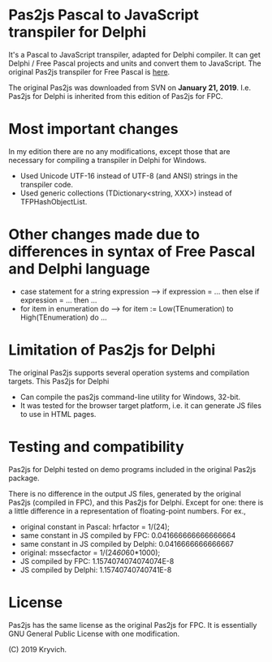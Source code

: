 # Pas2js Pascal to JavaScript transpiler for Delphi
It's a Pascal to JavaScript transpiler, adapted for Delphi compiler. It can get Delphi / Free Pascal projects and units and convert them to JavaScript. The original Pas2js transpiler for Free Pascal is [here](http://wiki.freepascal.org/pas2js).

The original Pas2js was downloaded from SVN on **January 21, 2019**. I.e. Pas2js for Delphi is inherited from this edition of Pas2js for FPC.

# Most important changes
In my edition there are no any modifications, except those that are necessary for compiling a transpiler in Delphi for Windows.
* Used Unicode UTF-16 instead of UTF-8 (and ANSI) strings in the transpiler code.
* Used generic collections (TDictionary<string, XXX>) instead of TFPHashObjectList.

# Other changes made due to differences in syntax of Free Pascal and Delphi language
* case statement for a string expression --> if expression = ... then else if expression = ... then ...
* for item in enumeration do --> for item := Low(TEnumeration) to High(TEnumeration) do ...

# Limitation of Pas2js for Delphi
The original Pas2js supports several operation systems and compilation targets. This Pas2js for Delphi
* Can compile the pas2js command-line utility for Windows, 32-bit.
* It was tested for the browser target platform, i.e. it can generate JS files to use in HTML pages.

# Testing and compatibility
Pas2js for Delphi tested on demo programs included in the original Pas2js package.

There is no difference in the output JS files, generated by the original Pas2js (compiled in FPC), and this Pas2js for Delphi. Except for one: there is a little difference in a representation of floating-point numbers. For ex.,
* original constant in Pascal: hrfactor = 1/(24);
* same constant in JS compiled by FPC:    0.041666666666666664
* same constant in JS compiled by Delphi: 0.0416666666666667
* original: mssecfactor = 1/(24*60*60*1000);
* JS compiled by FPC:    1.1574074074074074E-8
* JS compiled by Delphi: 1.15740740740741E-8

# License
Pas2js has the same license as the original Pas2js for FPC. It is essentially GNU General Public License with one modification.

(C) 2019 Kryvich.
